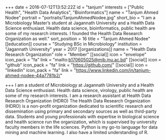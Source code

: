 +++
date = 2016-07-12T13:52:22Z
id = "tanjum"
interests = ["Public Health", "Health Data Analytics", "Bioinformatics"]
name = "Tanjum Ahmed Nodee"
portrait = "portraits/TanjumAhmedNodee.jpg"
short_bio = "I am a Microbiology Master’s student at Jagannath University and a Health Data Science enthusiast. Health data science, bioinformatics, public health are some of my research interests. I founded the Health Data Research Organization as well."
sort_position = 16
title = "Tanjum Ahmed Nodee"
[[education]]
course = "Studying BSc in Microbiology"
institution = "Jagannath University"
year = 2017
[[organizations]]
name = "Health Data Research Organization"
role = "Member"
[[social]]
icon = "envelope"
icon_pack = "fa"
link = "mailto:b170605025@mib.jnu.ac.bd"
[[social]]
icon = "github"
icon_pack = "fa"
link = "https://github.com/"
[[social]]
icon = "linkedin"
icon_pack = "fa"
link = "https://www.linkedin.com/in/tanjum-ahmed-nodee-44a7781b2/"

+++
I am a student of Microbiology at Jagannath University and a Health Data Science enthusiast. Health data science, virology, public health are some of my research interests. I am a research assistant at Health Data Research Organization (HDRO)
The Health Data Research Organization (HDRO) is a non-profit organization dedicated to scientific research and dissemination using primary and secondary sources as well as third-party data. Students and young professionals with expertise in biological science and health science run the organization, which is supervised by university faculty members in the life sciences.
Python is my go-to language for data mining and machine learning. I also have a limited understanding of R.